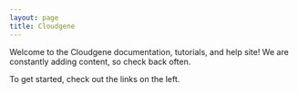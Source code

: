 ```yaml
---
layout: page
title: Cloudgene
---
```


Welcome to the Cloudgene documentation, tutorials, and help site! We are constantly adding content, so check back often.

To get started, check out the links on the left.
